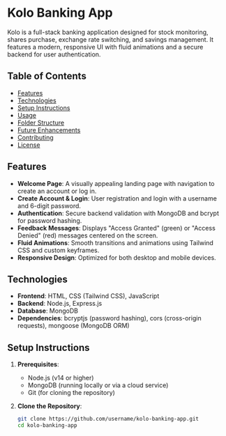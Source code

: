 # Kolo Banking App

Kolo is a full-stack banking application designed for stock monitoring, shares purchase, exchange rate switching, and savings management. It features a modern, responsive UI with fluid animations and a secure backend for user authentication.

## Table of Contents
- [Features](#features)
- [Technologies](#technologies)
- [Setup Instructions](#setup-instructions)
- [Usage](#usage)
- [Folder Structure](#folder-structure)
- [Future Enhancements](#future-enhancements)
- [Contributing](#contributing)
- [License](#license)

## Features
- **Welcome Page**: A visually appealing landing page with navigation to create an account or log in.
- **Create Account & Login**: User registration and login with a username and 6-digit password.
- **Authentication**: Secure backend validation with MongoDB and bcrypt for password hashing.
- **Feedback Messages**: Displays "Access Granted" (green) or "Access Denied" (red) messages centered on the screen.
- **Fluid Animations**: Smooth transitions and animations using Tailwind CSS and custom keyframes.
- **Responsive Design**: Optimized for both desktop and mobile devices.

## Technologies
- **Frontend**: HTML, CSS (Tailwind CSS), JavaScript
- **Backend**: Node.js, Express.js
- **Database**: MongoDB
- **Dependencies**: bcryptjs (password hashing), cors (cross-origin requests), mongoose (MongoDB ORM)

## Setup Instructions
1. **Prerequisites**:
   - Node.js (v14 or higher)
   - MongoDB (running locally or via a cloud service)
   - Git (for cloning the repository)

2. **Clone the Repository**:
   ```bash
   git clone https://github.com/username/kolo-banking-app.git
   cd kolo-banking-app
